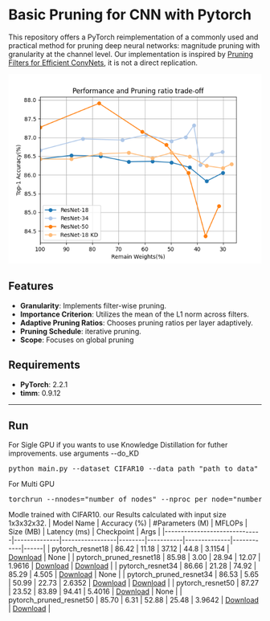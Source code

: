 # Basic Pruning for CNN with Pytorch
This repository offers a PyTorch reimplementation of a commonly used and practical method for pruning deep neural networks: magnitude pruning with granularity at the channel level. Our implementation is inspired by [Pruning Filters for Efficient ConvNets](https://arxiv.org/abs/1608.08710), it is not a direct replication. 

![Example Image](/images/acc_prune_trade_off2.png "Example Image Titl")



## Features
- **Granularity**: Implements filter-wise pruning.
- **Importance Criterion**: Utilizes the mean of the L1 norm across filters.
- **Adaptive Pruning Ratios**: Chooses pruning ratios per layer adaptively.
- **Pruning Schedule**: iterative pruning.
- **Scope**: Focuses on global pruning 

## Requirements
- **PyTorch**: 2.2.1
- **timm**: 0.9.12

____________________________________________________________________________________________
## Run

For Sigle GPU if you wants to use Knowledge Distillation for futher improvements. use arguments --do_KD
<pre>
python main.py --dataset CIFAR10 --data_path "path_to_data" --pretrained "path_to_pretrained_model" --device cuda --model resnet18 --pruning_ratio 0.7 --per_iter_pruning_ratio 0.05 --min_ratio 0.01
</pre>

  
For Multi GPU
<pre>
torchrun --nnodes="number_of_nodes" --nproc_per_node="number_of_processes_per_node" main.py --dataset "CIFAR10 CIFAR... " --data_path "path_to_data" --pretrained "path_to_pretrained_model" --device cuda --model vgg16 --distributed 
</pre>


Modle trained with CIFAR10. our Results calculated with input size 1x3x32x32.
| Model Name                   | Accuracy (%) | #Parameters (M) | MFLOPs | Size (MB) | Latency (ms) | Checkpoint | Args |
|------------------------------|--------------|-----------------|--------|-----------|--------------|------------|------|
| pytorch_resnet18             | 86.42        | 11.18           | 37.12  | 44.8      | 3.1154       | [Download](https://drive.google.com/file/d/1iR6WdiGQ1ceWspa_jppUvklgK39k13NH/view?usp=sharing) |  None    |
| pytorch_pruned_resnet18      | 85.98        | 3.00            | 28.94  | 12.07     | 1.9616       | [Download](https://drive.google.com/file/d/1Gz0sbNiMQhzRJ7GmypVDSJ7sCvsg8-h0/view?usp=sharing) | [Download](https://drive.google.com/file/d/1my4jlBBzItb1noBnwAehYnQUotnlCypo/view?usp=sharing)  |
| pytorch_resnet34             | 86.66        | 21.28           | 74.92  | 85.29     | 4.505        | [Download](https://drive.google.com/file/d/1_eipZl72oBA0vBYIVwNoX1IZj5HHWk_U/view?usp=sharing) |  None  |
| pytorch_pruned_resnet34      | 86.53        | 5.65            | 50.99  | 22.73     | 2.6352       | [Download](https://drive.google.com/file/d/1EDMLssNLoS3Nz5NEqouHER04TiiAz9Xo/view?usp=sharing) |   [Download](https://drive.google.com/file/d/1mmaQ7hxKyD9bz_44sp4MV4xgaa9FvH02/view?usp=sharing)    |
| pytorch_resnet50             | 87.27        | 23.52           | 83.89  | 94.41     | 5.4016       | [Download](https://drive.google.com/file/d/12UjAI5H0haUCt-JBoQO77ADMfTbdIfGh/view?usp=sharing) |  None   |
| pytorch_pruned_resnet50      | 85.70        | 6.31            | 52.88  | 25.48     | 3.9642       | [Download](https://drive.google.com/file/d/1r5TXTT_3_u8wF-e13g2PmXcFpSkniJtN/view?usp=sharing) |   [Download](https://drive.google.com/file/d/1D71iP-Euhgszu1C5eBkfd0Rr14ShpJDY/view?usp=sharing)    |



